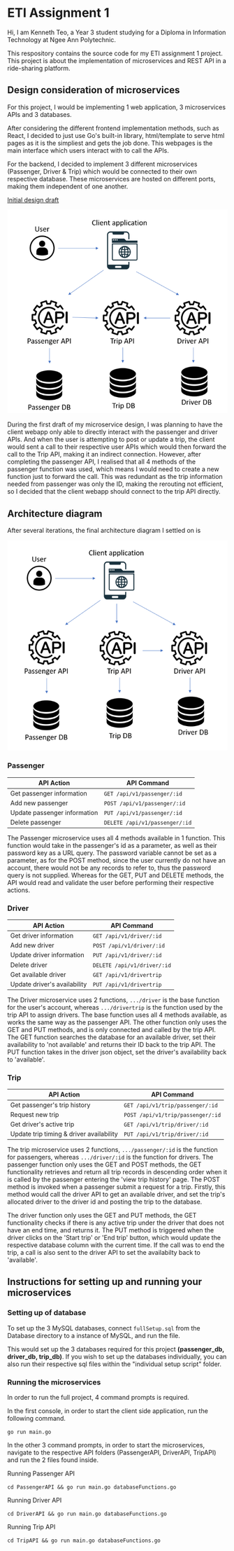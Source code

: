 # ETI Assignment 1

Hi, I am Kenneth Teo, a Year 3 student studying for a Diploma in Information Technology at Ngee Ann Polytechnic.

This respository contains the source code for my ETI assignment 1 project. This project is about the implementation of microservices and REST API in a ride-sharing platform.

## Design consideration of microservices

For this project, I would be implementing 1 web application, 3 microservices APIs and 3 databases.

After considering the different frontend implementation methods, such as React, I decided to just use Go's built-in library, html/template to serve html pages as it is the simpliest and gets the job done. This webpages is the main interface which users interact with to call the APIs.

For the backend, I decided to implement 3 different microservices (Passenger, Driver & Trip) which would be connected to their own respective database. These microservices are hosted on different ports, making them independent of one another.

<ins>Initial design draft</ins>

![Initial Design](design1.png?raw=true "Title")

During the first draft of my microservice design, I was planning to have the client webapp only able to directly interact with the passenger and driver APIs. And when the user is attempting to post or update a trip, the client would sent a call to their respective user APIs which would then forward the call to the Trip API, making it an indirect connection. However, after completing the passenger API, I realised that all 4 methods of the passenger function was used, which means I would need to create a new function just to forward the call. This was redundant as the trip information needed from passenger was only the ID, making the rerouting not efficient, so I decided that the client webapp should connect to the trip API directly.

## Architecture diagram

After several iterations, the final architecture diagram I settled on is

![Initial Design](design2.png?raw=true "Title")

### Passenger

| API Action                   | API Command                    |
| ---------------------------- | ------------------------------ |
| Get passenger information    | `GET /api/v1/passenger/:id`    |
| Add new passenger            | `POST /api/v1/passenger/:id`   |
| Update passenger information | `PUT /api/v1/passenger/:id`    |
| Delete passenger             | `DELETE /api/v1/passenger/:id` |

The Passenger microservice uses all 4 methods available in 1 function. This function would take in the passenger's id as a parameter, as well as their password key as a URL query. The password variable cannot be set as a parameter, as for the POST method, since the user currently do not have an account, there would not be any records to refer to, thus the password query is not supplied. Whereas for the GET, PUT and DELETE methods, the API would read and validate the user before performing their respective actions.

### Driver

| API Action                   | API Command                 |
| ---------------------------- | --------------------------- |
| Get driver information       | `GET /api/v1/driver/:id`    |
| Add new driver               | `POST /api/v1/driver/:id`   |
| Update driver information    | `PUT /api/v1/driver/:id`    |
| Delete driver                | `DELETE /api/v1/driver/:id` |
| Get available driver         | `GET /api/v1/drivertrip`    |
| Update driver's availability | `PUT /api/v1/drivertrip`    |

The Driver microservice uses 2 functions, `.../driver` is the base function for the user's account, whereas `.../drivertrip` is the function used by the trip API to assign drivers. The base function uses all 4 methods available, as works the same way as the passenger API. The other function only uses the GET and PUT methods, and is only connected and called by the trip API. The GET function searches the database for an available driver, set their availability to 'not available' and returns their ID back to the trip API. The PUT function takes in the driver json object, set the driver's availability back to 'available'.

### Trip

| API Action                               | API Command                       |
| ---------------------------------------- | --------------------------------- |
| Get passenger's trip history             | `GET /api/v1/trip/passenger/:id`  |
| Request new trip                         | `POST /api/v1/trip/passenger/:id` |
| Get driver's active trip                 | `GET /api/v1/trip/driver/:id`     |
| Update trip timing & driver availability | `PUT /api/v1/trip/driver/:id`     |

The trip microservice uses 2 functions, `.../passenger/:id` is the function for passengers, whereas `.../driver/:id` is the function for drivers. The passenger function only uses the GET and POST methods, the GET functionality retrieves and return all trip records in descending order when it is called by the passenger entering the 'view trip history' page. The POST method is invoked when a passenger submit a request for a trip. Firstly, this method would call the driver API to get an available driver, and set the trip's allocated driver to the driver id and posting the trip to the database.

The driver function only uses the GET and PUT methods, the GET functionality checks if there is any active trip under the driver that does not have an end time, and returns it. The PUT method is triggered when the driver clicks on the 'Start trip' or 'End trip' button, which would update the respective database column with the current time. If the call was to end the trip, a call is also sent to the driver API to set the availabilty back to 'available'.

## Instructions for setting up and running your microservices

### Setting up of database

To set up the 3 MySQL databases, connect `fullSetup.sql` from the Database directory to a instance of MySQL, and run the file.

This would set up the 3 databases required for this project **(passenger_db, driver_db, trip_db)**. If you wish to set up the databases individually, you can also run their respective sql files within the "individual setup script" folder.

### Running the microservices

In order to run the full project, 4 command prompts is required.

In the first console, in order to start the client side application, run the following command.

```console
go run main.go
```

In the other 3 command prompts, in order to start the microservices, navigate to the respective API folders (PassengerAPI, DriverAPI, TripAPI) and run the 2 files found inside.

Running Passenger API

```console
cd PassengerAPI && go run main.go databaseFunctions.go
```

Running Driver API

```console
cd DriverAPI && go run main.go databaseFunctions.go
```

Running Trip API

```console
cd TripAPI && go run main.go databaseFunctions.go
```
